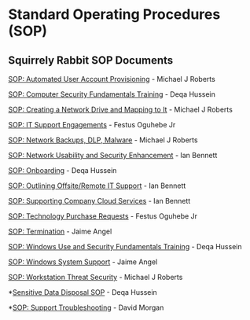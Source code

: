 # Standard Operating Procedures (SOP)

## Squirrely Rabbit SOP Documents

[SOP: Automated User Account Provisioning](https://docs.google.com/document/d/1BZg4szjLjldMzf2ssZHxddnpf-qNEoVK68biz3xl1VU/) - Michael J Roberts

[SOP: Computer Security Fundamentals Training](https://docs.google.com/document/d/1oIcKMeBcCyyg89W798EmgJwJwV45t2U17pxXcSGyKFI/) - Deqa Hussein

[SOP: Creating a Network Drive and Mapping to It](https://docs.google.com/document/d/1yP2FN5rL2A7oocq4oW9-NO5B2JPHbNw0g11UnS7A4aw/) - Michael J Roberts

[SOP: IT Support Engagements](https://docs.google.com/document/d/11zUP_fJX6lSGEcBldMA7soIDFwwVjcBnsbXgRNzvygA/) - Festus Oguhebe Jr

[SOP: Network Backups, DLP, Malware](https://docs.google.com/document/d/1mDTgGt-O0cyKmg3K_-mltejc2rBFBuS7oCuiLE9td0k/) - Michael J Roberts

[SOP: Network Usability and Security Enhancement](https://docs.google.com/document/d/1ySRk-_2VcEjCdDh1f93zzJrUi0yAOAoEe_3OhWjvC8U/) - Ian Bennett

[SOP: Onboarding](https://docs.google.com/document/d/1A6p_PNCr4j8LzZEDvUzsohjZQLiKFPHmC1PKhGt2A5o/) - Deqa Hussein

[SOP: Outlining Offsite/Remote IT Support](https://docs.google.com/document/d/1VnwmlPzJRZH_pTGzZdsQHQM7NNsgAg3eNzTHBSyhC6o/) - Ian Bennett

[SOP: Supporting Company Cloud Services](https://docs.google.com/document/d/1eyV4PizeofLOai8h2bQIHIw3ZDtrLV77koR4Zg3uLjk/) - Ian Bennett

[SOP: Technology Purchase Requests](https://docs.google.com/document/d/1Ykv1HbDyIXAMAzLp62vT28lLM8xsq3dQUR0A0En9Ajk/) - Festus Oguhebe Jr

[SOP: Termination](https://docs.google.com/document/d/1mAzeTzhOte-4iJbHBoPiDwjRGLGo5QN-KUgayiN_prc/) - Jaime Angel

[SOP: Windows Use and Security Fundamentals Training](https://docs.google.com/document/d/1jVxT_3fD0YF2Ybg9-eG05U2OcRLmO2LWgf3cQkJKWQg/) - Deqa Hussein

[SOP: Windows System Support](https://docs.google.com/document/d/1KjP-vL_m2DMQFGyyTthi65IRgwax37WQBpjhda0hNGQ/) - Jaime Angel

[SOP: Workstation Threat Security](https://docs.google.com/document/d/173D5u0Y4Mu98pvmNnNPCH5CKK6-HRzxWBkt_vD993Zk/) - Michael J Roberts



*[Sensitive Data Disposal SOP]( ) - Deqa Hussein

*[SOP: Support Troubleshooting](https://docs.google.com/document/d/1GuMCgvDfPQuJQe1k9C-mkZcnETg592O78iTa6JHchs8/edit?usp=drive_link) - David Morgan
